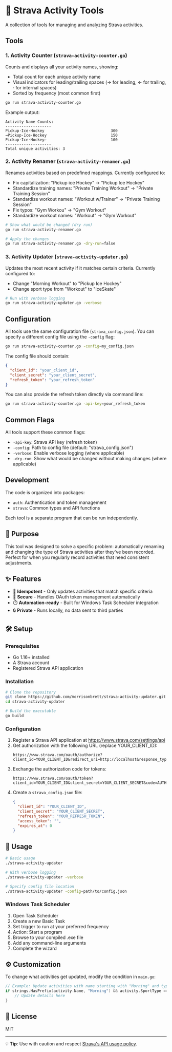 # 🏒 Strava Activity Tools

A collection of tools for managing and analyzing Strava activities.

## Tools

### 1. Activity Counter (`strava-activity-counter.go`)

Counts and displays all your activity names, showing:
- Total count for each unique activity name
- Visual indicators for leading/trailing spaces (→ for leading, ← for trailing, · for internal spaces)
- Sorted by frequency (most common first)

```bash
go run strava-activity-counter.go
```

Example output:
```
Activity Name Counts:
--------------------
Pickup·Ice·Hockey                             300
→Pickup·Ice·Hockey                            150
Pickup·Ice·Hockey←                            100
--------------------
Total unique activities: 3
```

### 2. Activity Renamer (`strava-activity-renamer.go`)

Renames activities based on predefined mappings. Currently configured to:
- Fix capitalization: "Pickup ice Hockey" → "Pickup Ice Hockey"
- Standardize training names: "Private Training Workout" → "Private Training Session"
- Standardize workout names: "Workout w/Trainer" → "Private Training Session"
- Fix typos: "Gym Workou" → "Gym Workout"
- Standardize workout names: "Workout" → "Gym Workout"

```bash
# Show what would be changed (dry run)
go run strava-activity-renamer.go

# Apply the changes
go run strava-activity-renamer.go -dry-run=false
```

### 3. Activity Updater (`strava-activity-updater.go`)

Updates the most recent activity if it matches certain criteria. Currently configured to:
- Change "Morning Workout" to "Pickup Ice Hockey"
- Change sport type from "Workout" to "IceSkate"

```bash
# Run with verbose logging
go run strava-activity-updater.go -verbose
```

## Configuration

All tools use the same configuration file (`strava_config.json`). You can specify a different config file using the `-config` flag:

```bash
go run strava-activity-counter.go -config=my_config.json
```

The config file should contain:
```json
{
  "client_id": "your_client_id",
  "client_secret": "your_client_secret",
  "refresh_token": "your_refresh_token"
}
```

You can also provide the refresh token directly via command line:
```bash
go run strava-activity-counter.go -api-key=your_refresh_token
```

## Common Flags

All tools support these common flags:
- `-api-key`: Strava API key (refresh token)
- `-config`: Path to config file (default: "strava_config.json")
- `-verbose`: Enable verbose logging (where applicable)
- `-dry-run`: Show what would be changed without making changes (where applicable)

## Development

The code is organized into packages:
- `auth`: Authentication and token management
- `strava`: Common types and API functions

Each tool is a separate program that can be run independently.

## 🎯 Purpose

This tool was designed to solve a specific problem: automatically renaming and changing the type of Strava activities after they've been recorded. Perfect for when you regularly record activities that need consistent adjustments.

## ✨ Features

- 🔄 **Idempotent** - Only updates activities that match specific criteria
- 🔐 **Secure** - Handles OAuth token management automatically
- ⏱️ **Automation-ready** - Built for Windows Task Scheduler integration
- 🔒 **Private** - Runs locally, no data sent to third parties

## 🛠️ Setup

### Prerequisites

- Go 1.16+ installed
- A Strava account
- Registered Strava API application

### Installation

```bash
# Clone the repository
git clone https://github.com/morrisonbrett/strava-activity-updater.git
cd strava-activity-updater

# Build the executable
go build
```

### Configuration

1. Register a Strava API application at https://www.strava.com/settings/api
2. Get authorization with the following URL (replace YOUR_CLIENT_ID):
   ```
   https://www.strava.com/oauth/authorize?client_id=YOUR_CLIENT_ID&redirect_uri=http://localhost&response_type=code&scope=activity:read_all,activity:write
   ```
3. Exchange the authorization code for tokens:
   ```
   https://www.strava.com/oauth/token?client_id=YOUR_CLIENT_ID&client_secret=YOUR_CLIENT_SECRET&code=AUTHORIZATION_CODE&grant_type=authorization_code
   ```
4. Create a `strava_config.json` file:
   ```json
   {
     "client_id": "YOUR_CLIENT_ID",
     "client_secret": "YOUR_CLIENT_SECRET",
     "refresh_token": "YOUR_REFRESH_TOKEN",
     "access_token": "",
     "expires_at": 0
   }
   ```

## 🚀 Usage

```bash
# Basic usage
./strava-activity-updater

# With verbose logging
./strava-activity-updater -verbose

# Specify config file location
./strava-activity-updater -config=path/to/config.json
```

### Windows Task Scheduler

1. Open Task Scheduler
2. Create a new Basic Task
3. Set trigger to run at your preferred frequency
4. Action: Start a program
5. Browse to your compiled .exe file
6. Add any command-line arguments
7. Complete the wizard

## ⚙️ Customization

To change what activities get updated, modify the condition in `main.go`:

```go
// Example: Update activities with name starting with "Morning" and type "Workout"
if strings.HasPrefix(activity.Name, "Morning") && activity.SportType == "Workout" {
    // Update details here
}
```

## 📄 License

MIT

---

💡 **Tip**: Use with caution and respect [Strava's API usage policy](https://developers.strava.com/docs/).